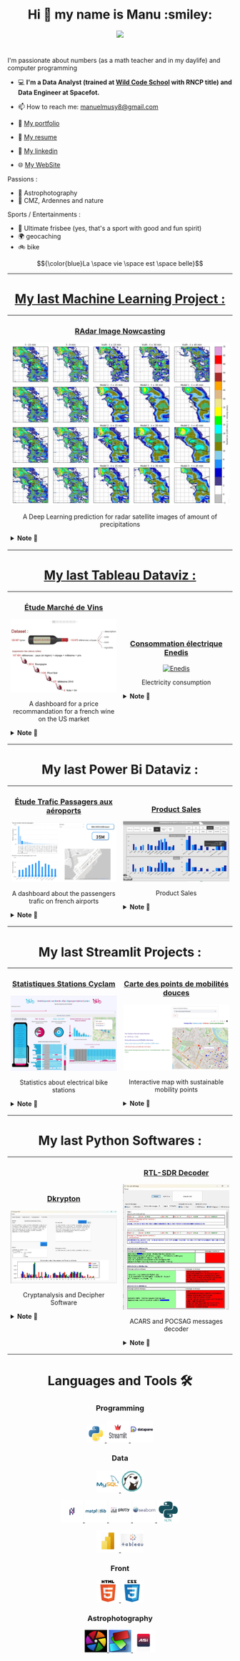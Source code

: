 <h1 align="center"> Hi 👋 my name is Manu :smiley: </h1>
<!-- Intro -->
<p style="margin: 15px;" align="center">
    <img src="https://readme-typing-svg.herokuapp.com?duration=2000&color=649A8D&center=true&vCenter=true&lines=Data+Analyst;Data+Engineer;Python+Programer;">
</p>

<h1>
</h1>
<p>
I'm passionate about numbers (as a math teacher and in my daylife) and computer programming  
</p>

 
- :computer: <b>I'm a Data Analyst (trained at <a href="https://wildcodeschool.com">Wild Code School</a> with RNCP title) and Data Engineer at Spacefot.</b>



- 📫 How to reach me: manuelmusy8@gmail.com

- :open_file_folder: <a href ="https://theperk08.github.io/">My portfolio</a>

- :page_facing_up: <a href = "https://theperk08.github.io/assets/resume/CV%20Manuel%20MUSY.pdf">My resume</a>

- :newspaper: <a href = "https://www.linkedin.com/in/manuel-musy/">My linkedin</a>

- :globe_with_meridians: <a href = "https://datardennes.fr">My WebSite</a>

Passions :
 - :milky_way: Astrophotography
 - :sunrise_over_mountains: CMZ, Ardennes and nature

Sports / Entertainments :
- :minidisc: Ultimate frisbee (yes, that's a sport with good and fun spirit)
- :earth_africa: geocaching
- :bike: bike



$${\color{blue}La \space vie \space est \space belle}$$

----------
<!-- Experience -->
<!-- Machine Learning -->
<h1 align="center"><a href ="https://public.tableau.com/app/profile/manuel.musy">My last Machine Learning Project :</a> </h1>
<div align="center">
  <table>
        <tr>
            <td width="50%">
                <h3 align="center">
                    <a href="https://www.kaggle.com/code/manuelm08/radar-images-nowcasting" target="_blank" rel="noreferrer"> RAdar Image Nowcasting</a>
                </h3>
                <p align="center">
                    <a href="https://www.kaggle.com/code/manuelm08/radar-images-nowcasting" target="_blank" rel="noreferrer"> <img src="images/Radar_nowcasting2a.jpg" alt="radar image nowcasting"/> </a>
                    <p align="center">
                        A Deep Learning prediction for radar satellite images of amount of precipitations
                    </p>
					<details>
						<summary>
						<b>Note 📝</b>
						</summary>
						Use of Neural Network for Prediction
					</details>
            </p>
            </td>
  	</tr>
       
  </table>

 
<!-- Tableau Dataviz -->
<h1 align="center"><a href ="https://public.tableau.com/app/profile/manuel.musy">My last Tableau Dataviz :</a> </h1>
<div align="center">
  <table>
        <tr>
            <td width="50%">
                <h3 align="center">
                    <a href="https://public.tableau.com/app/profile/manuel.musy/viz/tudeMarchVins/Histoire1" target="_blank" rel="noreferrer"> Étude Marché de Vins</a>
                </h3>
                <p align="center">
                    <a href="https://public.tableau.com/app/profile/manuel.musy/viz/tudeMarchVins/Histoire1" target="_blank" rel="noreferrer"> <img src="images/Certif_Data1.jpg" alt="étude marché vins"/> </a>
                    <p align="center">
                        A dashboard for a price recommandation for a french wine on the US market
                    </p>
					<details>
						<summary>
						<b>Note 📝</b>
						</summary>
						RNCP title of Data Analyst
					</details>
            </p>
            </td>
            <td width="50%">
                <h3 align="center">
                    <a href="https://public.tableau.com/app/profile/manuel.musy/viz/ConsommationlectriqueEnedis/Tableaudebord1" target="_blank" rel="noreferrer">Consommation électrique Enedis</a>
                </h3>
                <p align="center">
                    <a href="https://public.tableau.com/app/profile/manuel.musy/viz/ConsommationlectriqueEnedis/Tableaudebord1" target="_blank" rel="noreferrer"> <img src="https://public.tableau.com/static/images/Co/ConsommationlectriqueEnedis/Tableaudebord1/4_3.png" alt="Enedis"/> </a>
                    <p align="center">
                        Electricity consumption
                    </p>
					<details>
						<summary>
						<b>Note 📝</b>
						</summary>
						Electricity consumption for households and small enterprises with Enedis
					</details>
                </p>
            </td>
        </tr>
  </table>
	

<!-- Power Bi Dataviz -->
<h1 align="center">My last Power Bi Dataviz :</h1>
<div align="center">
  <table>
        <tr>
            <td width="50%">
                <h3 align="center">
                    <a href="https://github.com/theperk08/aeroports" target="_blank" rel="noreferrer"> Étude Trafic Passagers aux aéroports</a>
                </h3>
                <p align="center">
                    <a href="https://github.com/theperk08/aeroports" target="_blank" rel="noreferrer"> <img src="/images/Aeroports3.jpg" alt="trafic passagers aeroports"/> </a>
                    <p align="center">
                        A dashboard about the passengers trafic on french airports
                    </p>
					<details>
						<summary>
						<b>Note 📝</b>
						</summary>
						dashboard with SQL and Power Bi
					</details>
            </p>
            </td>
            <td width="50%">
                <h3 align="center">
                    <a href="https://github.com/theperk08/Product_sales" target="_blank" rel="noreferrer">Product Sales</a>
                </h3>
                <p align="center">
                    <a href="https://github.com/theperk08/Product_sales" target="_blank" rel="noreferrer"> <img src="/images/Rapport_sales.jpg" alt="Product Sales"/> </a>
                    <p align="center">
                        Product Sales
                    </p>
					<details>
						<summary>
						<b>Note 📝</b>
						</summary>
						Dashboard with SQL and Power Bi
					</details>
                </p>
            </td>
        </tr>
  </table>

<!-- Streamlit Projects -->

 <h1 align="center">My last Streamlit Projects :</a> </h1>
<div align="center">
  <table>
        <tr>
            <td width="50%">
                <h3 align="center">
                    <a href="https://cyclam-stations.streamlit.app" target="_blank" rel="noreferrer"> Statistiques Stations Cyclam</a>
                </h3>
                <p align="center">
                    <a href="https://cyclam-stations.streamlit.app/" target="_blank" rel="noreferrer"> <img src="/images/Cyclam_stations1.jpg" alt="trafic passagers aeroports"/> </a>
                    <p align="center">
                        Statistics about electrical bike stations
                    </p>
					<details>
						<summary>
						<b>Note 📝</b>
						</summary>
						Interactive dashboard for statistics (collected during one month via API in real time) about electrical bike locations stations. 
					</details>
            </p>
            </td>
            <td width="50%">
                <h3 align="center">
                    <a href="https://ardennes-mobilite.streamlit.app/ target="_blank" rel="noreferrer">Carte des points de mobilités douces</a>
                </h3>
                <p align="center">
                    <a href="https://ardennes-mobilite.streamlit.app/" target="_blank" rel="noreferrer"> <img src="/images/Appli_Mobilite.jpg" alt="Product Sales"/> </a>
                    <p align="center">
                        Interactive map with sustainable mobility points
                    </p>
					<details>
						<summary>
						<b>Note 📝</b>
						</summary>
						Interactive map to find sustainable mobility points from an address in Charleville-Mézières
					</details>
                </p>
            </td>
        </tr>
  </table>
	
<!-- Personal Projects -->

 <h1 align="center">My last Python Softwares :</a> </h1>
<div align="center">
  <table>
        <tr>
            <td width="50%">
                <h3 align="center">
                    <a href="https://github.com/theperk08/dkrypton" target="_blank" rel="noreferrer"> Dkrypton</a>
                </h3>
                <p align="center">
                    <a href="https://github.com/theperk08/dkrypton" target="_blank" rel="noreferrer"> <img src="/images/Dkrypton_compte_texte.jpg" alt="dkrypton cryptanalysis"/> </a>
                    <p align="center">
                        Cryptanalysis and Decipher Software
                    </p>
					<details>
						<summary>
						<b>Note 📝</b>
						</summary>
						Software (in Python) to decipher basics Caesar, Vigenere... with cryptanalysis
					</details>
            </p>
            </td>
            <td width="50%">
                <h3 align="center">
                    <a href="https://github.com/theperk08/SDR_decoder" target="_blank" rel="noreferrer">RTL-SDR Decoder</a>
                </h3>
                <p align="center">
                    <a href="https://github.com/theperk08/SDR_decoder" target="_blank" rel="noreferrer"> <img src="/images/POCSAG_ACARS_Messages_Exemples.jpg" alt="RTL-SDR Decoder"/> </a>
                    <p align="center">
                        ACARS and POCSAG messages decoder
                    </p>
					<details>
						<summary>
						<b>Note 📝</b>
						</summary>
						Software (in Python) to decode ACARS (aviation) and POCSAG (text messaging) messages (via an RTL-SDR dongle)
					</details>
                </p>
            </td>
        </tr>
  </table>


<!-- Technos -->
<h1 align="center">Languages and Tools 🛠</h1>
<h3 align="center">Programming</h3>
<p align="center">
    <a href="https://www.python.org" target="_blank" rel="noreferrer"> <img src="https://raw.githubusercontent.com/devicons/devicon/master/icons/python/python-original.svg" alt="python" width="40" height="40"/> </a>	
<a href="https://streamlit.io/" target="_blank" rel="noreferrer"> <img src="/images/Streamlit-logo-500.png" alt="streamlit" width="50" height="50"/> </a>
<a href="https://docs.datapane.com/" target="_blank" rel="noreferrer"> <img src="/images/Datapane-logo_500x500.jpg" alt="datapane" width="50" height="50"/> </a>
</p>

<h3 align="center">Data</h3>
<p align="center">
    <a href="https://www.mysql.com/" target="_blank" rel="noreferrer"> <img src="https://raw.githubusercontent.com/devicons/devicon/master/icons/mysql/mysql-original-wordmark.svg" alt="mysql" width="50" height="50"/> </a>
    <a href="https://dbeaver.io/) target="_blank" rel="noreferrer"> <img src="/images/Dbeaver-logo-50x50.jpg" alt="dbeaver" width="50" height="50"/> </a>
	
	
</p>

<p align="center">
	<a href="https://pandas.pydata.org/" target="_blank" rel="noreferrer"> <img src="/images/pandas-logo-2-500x500.jpg" alt="pandas" width="50" height="50"/> </a>
	<a href="https://matplotlib.org/" target="_blank" rel="noreferrer"> <img src="/images/matplotlib-logo-1-500x500.jpg" alt="Matplotlib" width="50" height="50"/> </a>
	<a href="https://plotly.com/" target="_blank" rel="noreferrer"> <img src="/images/Plotly-logo_500x500.jpg" alt="Plotly" width="50" height="50"/> </a>
	<a href="https://seaborn.pydata.org/" target="_blank" rel="noreferrer"> <img src="/images/Seaborn-logo_500x500.jpg" alt="seaborn" width="50" height="50"/> </a>
	<a href="https://nltk.org/" target="_blank" rel="noreferrer"> <img src="/images/Nltk-logo-500.png" alt="Nltk" width="50" height="50"/> </a>
	</p>
<p align="center">
	<a href="https://powerbi.microsoft.com/" target="_blank" rel="noreferrer"> <img src="/images/Microsoft-Power-BI-Logo-500x500.jpg" alt="PowerBi" width="50" height="50"/> </a>
	<a href="https://www.tableau.com/" target="_blank" rel="noreferrer"> <img src="/images/Tableau-logo-500x500.jpg" alt="Tableau" width="50" height="50"/> </a>
</p>

<h3 align="center">Front</h3>
<p align="center">
    <a href="https://www.w3.org/html/" target="_blank"> <img src="https://raw.githubusercontent.com/devicons/devicon/master/icons/html5/html5-original-wordmark.svg" alt="html5" width="50" height="50"/> </a>
    <a href="https://www.w3schools.com/css/" target="_blank"> <img src="https://raw.githubusercontent.com/devicons/devicon/master/icons/css3/css3-original-wordmark.svg" alt="css3" width="50" height="50"/> </a>
</p>

<h3 align="center">Astrophotography</h3>
<p align="center">
    <a href="https://darktable.fr/" target="_blank"> <img src="/images/Darktable-logo-500x500.jpg" alt="darktable" width="50" height="50"/> </a>
    <a href="http://deepskystacker.free.fr/" target="_blank"> <img src="/images/DeepSkyStacker-logo-1.jpg" alt="DeepSkyStacker" width="50" height="50"/> </a>
    <a href="https://www.zwoastro.com/products/asistudio" target="_blank"> <img src="/images/ASIStudio-logo-500x500.jpg" alt="AsiStudio" width="50" height="50"/> </a>
</p>


<!--
**theperk08/theperk08** is a ✨ _special_ ✨ repository because its `README.md` (this file) appears on your GitHub profile.

Here are some ideas to get you started:

- 🔭 I’m currently working on ...
- 🌱 I’m currently learning ...
- 👯 I’m looking to collaborate on ...
- 🤔 I’m looking for help with ...
- 💬 Ask me about ...
- 📫 How to reach me: ...
- 😄 Pronouns: ...
- ⚡ Fun fact: ...
-->

